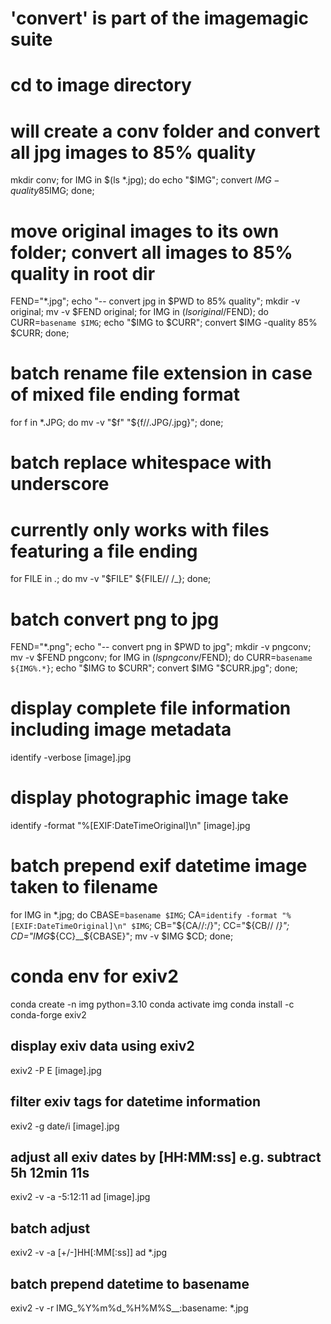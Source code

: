 # 'convert' is part of the imagemagic suite
# cd to image directory
# will create a conv folder and convert all jpg images to 85% quality
mkdir conv; for IMG in $(ls *.jpg); do echo "$IMG"; convert $IMG -quality 85% conv/$IMG; done;

# move original images to its own folder; convert all images to 85% quality in root dir
FEND="*.jpg"; echo "-- convert jpg in $PWD to 85% quality"; mkdir -v original; mv -v $FEND original; for IMG in $(ls original/$FEND); do CURR=`basename $IMG`; echo "$IMG to $CURR"; convert $IMG -quality 85% $CURR; done;

# batch rename file extension in case of mixed file ending format
for f in *.JPG; do mv -v "$f" "${f//.JPG/.jpg}"; done;

# batch replace whitespace with underscore
# currently only works with files featuring a file ending
for FILE in *.*; do mv -v "$FILE" ${FILE// /_}; done;

# batch convert png to jpg
FEND="*.png"; echo "-- convert png in $PWD to jpg"; mkdir -v pngconv; mv -v $FEND pngconv; for IMG in $(ls pngconv/$FEND); do CURR=`basename ${IMG%.*}`; echo "$IMG to $CURR"; convert $IMG "$CURR.jpg"; done;

# display complete file information including image metadata
identify -verbose [image].jpg

# display photographic image take
identify -format "%[EXIF:DateTimeOriginal]\n" [image].jpg

# batch prepend exif datetime image taken to filename
for IMG in *.jpg; do CBASE=`basename $IMG`; CA=`identify -format "%[EXIF:DateTimeOriginal]\n" $IMG`; CB="${CA//:/}"; CC="${CB// /_}"; CD="IMG_${CC}__${CBASE}"; mv -v $IMG $CD; done;


# conda env for exiv2
conda create -n img python=3.10
conda activate img
conda install -c conda-forge exiv2

## display exiv data using exiv2
exiv2 -P E [image].jpg
## filter exiv tags for datetime information
exiv2 -g date/i [image].jpg

## adjust all exiv dates by [HH:MM:ss] e.g. subtract 5h 12min 11s
exiv2 -v -a -5:12:11 ad [image].jpg
## batch adjust
exiv2 -v -a [+/-]HH[:MM[:ss]] ad *.jpg

## batch prepend datetime to basename
exiv2 -v -r IMG_%Y%m%d_%H%M%S__:basename: *.jpg
